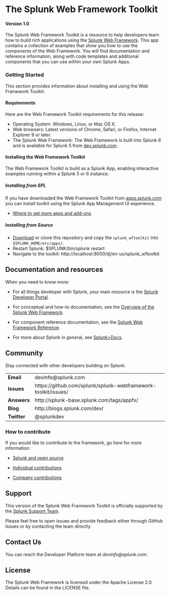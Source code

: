 # The Splunk Web Framework Toolkit

#### Version 1.0

The Splunk Web Framework Toolkit is a resource to help developers learn how to build rich applications using the [Splunk Web Framework](https://github.com/splunk/splunk-webframework). This app contains a collection of examples that show you how to use the components of the Web Framework. You will find documentation and reference information, along with code templates and additional components that you can use within your own Splunk Apps. 

### Getting Started
This section provides information about installing and using the Web Framework Toolkit. 

#### Requirements
Here are the Web Framework Toolkit requirements for this release:

* Operating System: Windows, Linux, or Mac OS X.
* Web browsers: Latest versions of Chrome, Safari, or Firefox, Internet Explorer 9 or later. 
* The Splunk Web Framework: The Web Framework is built into Splunk 6 and is available for Splunk 5 from [dev.splunk.com](http://dev.splunk.com/view/web-framework/SP-CAAAER6).

#### Installing the Web Framework Toolkit 
The Web Framework Toolkit is build as a Splunk App, enabling interactive examples running within a Splunk 5 or 6 instance. 

##### Installing from SPL
If you have downloaded the Web Framework Toolkit from [apps.splunk.com](TDB) you can install toolkit using the Splunk App Management UI experience. 

* [Where to get more apps and add-ons](http://docs.splunk.com/Documentation/Splunk/latest/Admin/Wheretogetmoreapps)

##### Installing from Source

* [Download](https://github.com/splunk/splunk-webframework-toolkit/archive/master.zip) or clone this repository and copy the `splunk_wftoolkit` into `$SPLUNK_HOME/etc/apps/`. 
* Restart Splunk: $SPLUNK/bin/splunk restart
* Navigate to the toolkit: http://localhost:8000/dj/en-us/splunk_wftoolkit

## Documentation and resources

When you need to know more:

* For all things developer with Splunk, your main resource is the [Splunk Developer Portal](http://dev.splunk.com).

* For conceptual and how-to documentation, see the [Overview of the Splunk Web Framework](http://dev.splunk.com/view/web-framework/SP-CAAAER6).

* For component reference documentation, see the [Splunk Web Framework Reference](http://docs.splunk.com/Documentation/WebFramework).

* For more about Splunk in general, see [Splunk>Docs](http://docs.splunk.com/Documentation/Splunk).


## Community

Stay connected with other developers building on Splunk.

<table>
<tr>
<td><b>Email</b></td>
<td>devinfo@splunk.com</td>
</tr>

<tr>
<td><b>Issues</b>
<td>https://github.com/splunk/splunk-webframework-toolkit/issues/</td>
</tr>

<tr>
<td><b>Answers</b>
<td>http://splunk-base.splunk.com/tags/appfx/</td>
</tr>

<tr>
<td><b>Blog</b>
<td>http://blogs.splunk.com/dev/</td>
</tr>

<tr>
<td><b>Twitter</b>
<td>@splunkdev</td>
</tr>

</table>


### How to contribute

If you would like to contribute to the framework, go here for more information:

* [Splunk and open source](http://dev.splunk.com/view/opensource/SP-CAAAEDM)

* [Individual contributions](http://dev.splunk.com/goto/individualcontributions)

* [Company contributions](http://dev.splunk.com/view/companycontributions/SP-CAAAEDR)

## Support

This version of the Splunk Web Framework Toolkit is officially supported by the [Splunk Support Team](http://www.splunk.com/support).

Please feel free to open issues and provide feedback either through GitHub Issues or by contacting the team directly.

## Contact Us

You can reach the Developer Platform team at _devinfo@splunk.com_.

## License
The Splunk Web Framework is licensed under the Apache License 2.0. Details can be found in the LICENSE file.



